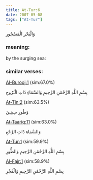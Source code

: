 ```yaml
---
title: At-Tur:6
date: 2007-05-08
tags: ["At-Tur"]
---
```

وَالْبَحْرِ الْمَسْجُورِ
### meaning: 
by the surging sea:
### similar verses: 

[Al-Burooj:1](/85/1) (sim:67.0%)

بِسْمِ اللَّهِ الرَّحْمَٰنِ الرَّحِيمِ وَالسَّمَاءِ ذَاتِ الْبُرُوجِ

[At-Tin:2](/95/2) (sim:63.5%)

وَطُورِ سِينِينَ

[At-Taariq:11](/86/11) (sim:63.0%)

وَالسَّمَاءِ ذَاتِ الرَّجْعِ

[At-Tur:1](/52/1) (sim:59.9%)

بِسْمِ اللَّهِ الرَّحْمَٰنِ الرَّحِيمِ وَالطُّورِ

[Al-Fajr:1](/89/1) (sim:58.9%)

بِسْمِ اللَّهِ الرَّحْمَٰنِ الرَّحِيمِ وَالْفَجْرِ
